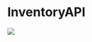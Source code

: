﻿# InventoryAPI
[![](https://jitpack.io/v/Astridalia/InventoryAPI.svg)](https://jitpack.io/#Astridalia/InventoryAPI)

